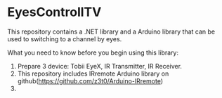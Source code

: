 # EyesControllTV
This repository contains a .NET library and a Arduino library that can be used to switching to a channel by eyes.

What you need to know before you begin using this library:

1. Prepare 3 device: Tobii EyeX, IR Transmitter, IR Receiver.
2. This repository includes IRremote Arduino library on github(https://github.com/z3t0/Arduino-IRremote)
3. 
